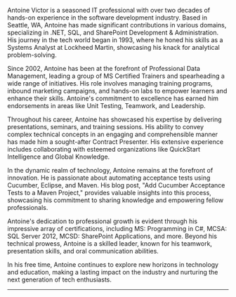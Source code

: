 Antoine Victor is a seasoned IT professional with over two decades of hands-on experience in the software development industry. Based in Seattle, WA, Antoine has made significant contributions in various domains, specializing in .NET, SQL, and SharePoint Development & Administration. His journey in the tech world began in 1993, where he honed his skills as a Systems Analyst at Lockheed Martin, showcasing his knack for analytical problem-solving.

Since 2002, Antoine has been at the forefront of Professional Data Management, leading a group of MS Certified Trainers and spearheading a wide range of initiatives. His role involves managing training programs, inbound marketing campaigns, and hands-on labs to empower learners and enhance their skills. Antoine's commitment to excellence has earned him endorsements in areas like Unit Testing, Teamwork, and Leadership.

Throughout his career, Antoine has showcased his expertise by delivering presentations, seminars, and training sessions. His ability to convey complex technical concepts in an engaging and comprehensible manner has made him a sought-after Contract Presenter. His extensive experience includes collaborating with esteemed organizations like QuickStart Intelligence and Global Knowledge.

In the dynamic realm of technology, Antoine remains at the forefront of innovation. He is passionate about automating acceptance tests using Cucumber, Eclipse, and Maven. His blog post, "Add Cucumber Acceptance Tests to a Maven Project," provides valuable insights into this process, showcasing his commitment to sharing knowledge and empowering fellow professionals.

Antoine's dedication to professional growth is evident through his impressive array of certifications, including MS: Programming in C#, MCSA: SQL Server 2012, MCSD: SharePoint Applications, and more. Beyond his technical prowess, Antoine is a skilled leader, known for his teamwork, presentation skills, and oral communication abilities.

In his free time, Antoine continues to explore new horizons in technology and education, making a lasting impact on the industry and nurturing the next generation of tech enthusiasts.

---
